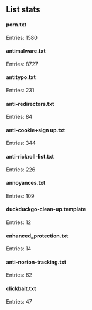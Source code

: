 ## List stats
#### porn.txt
Entries: 1580 <br> 
#### antimalware.txt
Entries: 8727 <br> 
#### antitypo.txt
Entries: 231 <br> 
#### anti-redirectors.txt
Entries: 84 <br> 
#### anti-cookie+sign up.txt
Entries: 344 <br> 
#### anti-rickroll-list.txt
Entries: 226 <br> 
#### annoyances.txt
Entries: 109 <br> 
#### duckduckgo-clean-up.template
Entries: 12 <br> 
#### enhanced_protection.txt
Entries: 14 <br> 
#### anti-norton-tracking.txt
Entries: 62 <br> 
#### clickbait.txt
Entries: 47 <br> 
